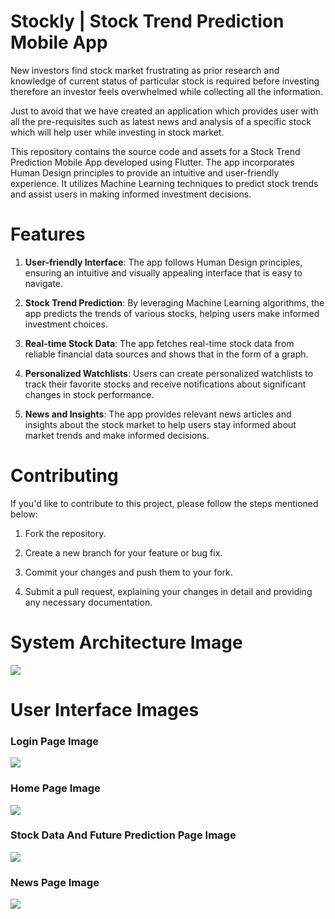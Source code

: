 # Stockly | Stock Trend Prediction Mobile App

New investors find stock market frustrating as prior research and knowledge of current status of particular stock is required before investing therefore an investor feels overwhelmed while collecting all the information.

Just to avoid that we have created an application which provides user with all the pre-requisites such as latest news and  analysis of a specific stock which will help user while investing in stock market.

This repository contains the source code and assets for a Stock Trend Prediction Mobile App developed using Flutter. The app incorporates Human Design principles to provide an intuitive and user-friendly experience. It utilizes Machine Learning techniques to predict stock trends and assist users in making informed investment decisions.

# Features
1. **User-friendly Interface**: The app follows Human Design principles, ensuring an intuitive and visually appealing interface that is easy to navigate.

2. **Stock Trend Prediction**: By leveraging Machine Learning algorithms, the app predicts the trends of various stocks, helping users make informed investment choices.

3. **Real-time Stock Data**: The app fetches real-time stock data from reliable financial data sources and shows that in the form of a graph.

4. **Personalized Watchlists**: Users can create personalized watchlists to track their favorite stocks and receive notifications about significant changes in stock performance.

5. **News and Insights**: The app provides relevant news articles and insights about the stock market to help users stay informed about market trends and make informed decisions.

# Contributing
If you'd like to contribute to this project, please follow the steps mentioned below:

1. Fork the repository.

2. Create a new branch for your feature or bug fix.

3. Commit your changes and push them to your fork.

4. Submit a pull request, explaining your changes in detail and providing any necessary documentation.

# System Architecture Image

![](https://github.com/AryanGandotra/stockly-1/blob/main/Images/Screenshot%202023-05-14%20at%203.31.46%20PM.png)

# User Interface Images

### Login Page Image

![](https://github.com/AryanGandotra/stockly-1/blob/main/Images/Screenshot%202023-05-14%20at%203.32.17%20PM.png)

### Home Page Image

![](https://github.com/AryanGandotra/stockly-1/blob/main/Images/Screenshot%202023-05-14%20at%203.32.07%20PM.png)

### Stock Data And Future Prediction Page Image

![](https://github.com/AryanGandotra/stockly-1/blob/main/Images/Screenshot%202023-05-14%20at%203.32.32%20PM.png)

### News Page Image

![](https://github.com/AryanGandotra/stockly-1/blob/main/Images/Screenshot%202023-05-14%20at%203.32.42%20PM.png)
